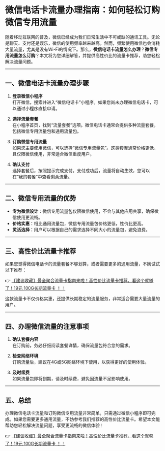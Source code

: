 # 微信电话卡流量办理指南：如何轻松订购微信专用流量

随着移动互联网的普及，微信已经成为我们日常生活中不可或缺的通讯工具。无论是聊天、支付还是娱乐，微信的使用频率越来越高。然而，频繁使用微信也会消耗大量流量，尤其是没有Wi-Fi的情况下。那么，**微信电话卡流量怎么办理**？**微信专用流量怎么订购**？本文将为您详细解答，并提供高性价比的流量卡推荐，助您轻松解决流量问题。

---

## 一、微信电话卡流量办理步骤

1. **登录微信小程序**  
   打开微信，搜索并进入“微信电话卡”小程序。如果您尚未办理微信电话卡，可以通过小程序直接申请。

2. **选择流量套餐**  
   在小程序首页，找到“流量套餐”选项。微信电话卡通常会提供多种流量套餐，包括微信专用流量包和通用流量包。

3. **订购微信专用流量**  
   如果您主要使用微信，可以选择“微信专用流量包”。这类套餐通常价格更低，且仅限微信使用，非常适合微信重度用户。

4. **确认支付**  
   选择套餐后，按照提示完成支付。支付成功后，流量将自动生效，您可以在“我的套餐”中查看剩余流量。

---

## 二、微信专用流量的优势

- **专为微信设计**：微信专用流量包仅限微信使用，不会与其他应用共享，确保微信使用更流畅。  
- **价格实惠**：相比通用流量包，微信专用流量包价格更低，性价比更高。  
- **灵活选择**：用户可以根据自己的需求选择不同大小的流量包，避免浪费。

---

## 三、高性价比流量卡推荐

如果您觉得微信电话卡的流量套餐不够划算，或者需要更多的通用流量，不妨试试以下推荐：

👉 [【建议收藏】最全聚合流量卡指南来啦！高性价比流量卡推荐，看这个就够了！19元 100G长期流量卡 ！！](https://bit.ly/Liuliangka)

这款流量卡不仅价格实惠，还提供长期稳定的流量服务，非常适合需要大量流量的用户。

---

## 四、办理微信流量的注意事项

1. **确认套餐内容**  
   在订购前，务必仔细阅读套餐详情，确保流量包符合您的需求。

2. **检查网络环境**  
   订购流量后，建议在4G或5G网络环境下使用，以获得更好的使用体验。

3. **及时续费**  
   如果流量包即将到期，请及时续费，避免因流量不足影响使用。

---

## 五、总结

办理微信电话卡流量和订购微信专用流量非常简单，只需通过微信小程序即可完成。如果您需要更多通用流量，不妨参考我们推荐的高性价比流量卡。希望本文能帮助您轻松解决流量问题，享受更流畅的微信体验！

👉 [【建议收藏】最全聚合流量卡指南来啦！高性价比流量卡推荐，看这个就够了！19元 100G长期流量卡 ！！](https://bit.ly/Liuliangka)